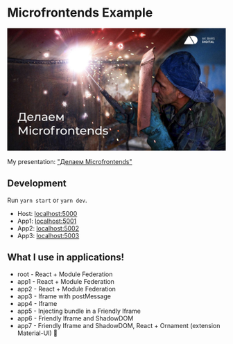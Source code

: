 # Microfrontends Example

![img](https://raw.githubusercontent.com/KamilEmeleev/microfrontends/master/preview.jpg)

My presentation: ["Делаем Microfrontends"](https://docs.google.com/presentation/d/1dv0hLid5EK28r27c4mrrLq8oJBvUT1u0Q5QXvbqMtfA/edit?usp=sharing)

## Development

Run `yarn start` or `yarn dev`.

- Host: [localhost:5000](http://localhost:5000/)
- App1: [localhost:5001](http://localhost:5001/)
- App2: [localhost:5002](http://localhost:5002/)
- App3: [localhost:5003](http://localhost:5003/)

## What I use in applications!

- root - React + Module Federation
- app1 - React + Module Federation
- app2 - React + Module Federation
- app3 - Iframe with postMessage
- app4 - Iframe
- app5 - Injecting bundle in a Friendly Iframe
- app6 - Friendly Iframe and ShadowDOM
- app7 - Friendly Iframe and ShadowDOM, React + Ornament (extension Material-UI) 🥳
